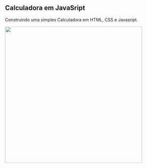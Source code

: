 ## Calculadora em JavaSript

Construindo uma simples Calculadora em HTML, CSS e Javasript.

<div>
  <img src="https://user-images.githubusercontent.com/95629281/178400766-743f60b9-3d4a-4df9-baa3-feceb5eff473.JPG" width="450px" />
</div>
